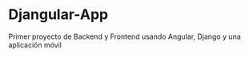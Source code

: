 # Djangular-App
Primer proyecto de Backend y Frontend usando Angular, Django y una aplicación móvil

